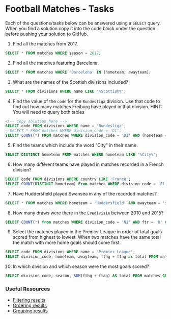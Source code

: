 # Football Matches - Tasks

Each of the questions/tasks below can be answered using a `SELECT` query. When you find a solution copy it into the code block under the question before pushing your solution to GitHub.

1) Find all the matches from 2017.

```sql
SELECT * FROM matches WHERE season = 2017;

```

2) Find all the matches featuring Barcelona.

```sql
SELECT * FROM matches WHERE 'Barcelona' IN (hometeam, awayteam);


```

3) What are the names of the Scottish divisions included?

```sql
SELECT * FROM divisions WHERE name LIKE '%Scottish%';

```

4) Find the value of the `code` for the `Bundesliga` division. Use that code to find out how many matches Freiburg have played in that division. HINT: You will need to query both tables

```sql
<!-- Copy solution here -->
SELECT code FROM divisions WHERE name = 'Bundesliga';
--SELECT * FROM matches WHERE division_code = 'D1';
SELECT COUNT(*) FROM matches WHERE division_code = 'D1' AND (hometeam = 'Freiburg' OR awayteam = 'Freiburg');


```

5) Find the teams which include the word "City" in their name. 

```sql
SELECT DISTINCT hometeam FROM matches WHERE hometeam LIKE '%City%';
```

6) How many different teams have played in matches recorded in a French division?

```sql
SELECT code FROM divisions WHERE country LIKE 'France';
SELECT COUNT(DISTINCT hometeam) From matches WHERE division_code = 'F1' OR division_code = 'F2';

```

7) Have Huddersfield played Swansea in any of the recorded matches?

```sql
SELECT * FROM matches WHERE hometeam = 'Huddersfield' AND awayteam = 'Swansea' OR hometeam = 'Swansea' AND awayteam = 'Huddersfield';

```

8) How many draws were there in the `Eredivisie` between 2010 and 2015?

```sql
SELECT COUNT(*) from matches WHERE division_code = 'N1' AND ftr = 'D' AND season BETWEEN 2010 AND 2015;

```

9) Select the matches played in the Premier League in order of total goals scored from highest to lowest. When two matches have the same total the match with more home goals should come first.

```sql
SELECT code FROM divisions WHERE name = 'Premier League';
SELECT division_code, hometeam, awayteam, fthg + ftag as total FROM matches WHERE division_code = 'E0' ORDER BY total DESC;

```

10) In which division and which season were the most goals scored?

```sql
SELECT division_code, season, SUM(fthg + ftag) AS total FROM matches GROUP BY division_code, season ORDER BY total DESC LIMIT 1;


```

### Useful Resources

- [Filtering results](https://www.w3schools.com/sql/sql_where.asp)
- [Ordering results](https://www.w3schools.com/sql/sql_orderby.asp)
- [Grouping results](https://www.w3schools.com/sql/sql_groupby.asp)
